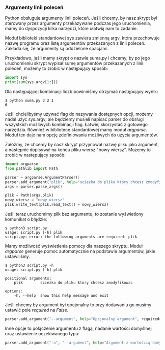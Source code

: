 ### Argumenty linii poleceń

Python obsługuje argumenty linii poleceń. Jeśli chcemy, by nasz skrypt był sterowany przez argumenty przekazywane podczas jego uruchomienia, mamy do dyspozycji kilka narzędzi, które ułatwią nam to zadanie.

Moduł biblioteki standardowej sys zawiera zmienną argv, która przechowuje nazwę programu oraz listę argumentów przekazanych z linii poleceń. Zakłada się, że argumenty są oddzielone spacjami.

Przykładowo, jeśli mamy skrypt o nazwie suma.py i chcemy, by po jego uruchomieniu skrypt wypisał sumę argumentów przekazanych z linii poleceń, możemy to zrobić w następujący sposób:

```python
import sys
print(sum(sys.argv[1:]))
```

Dla następującej kombinacji liczb powinniśmy otrzymać następujący wynik:

```
$ python suma.py 3 2 1
6
```

Jeśli chcielibyśmy używać flag do nazywania dostępnych opcji, możemy nadal użyć sys.argv, ale będziemy musieli napisać parser do obsługi wszystkich możliwych kombinacji flag. Łatwiej skorzystać z gotowego narzędzia. Również w bibliotece standardowej mamy moduł *argparse*. Moduł ten daje nam opcję zdefiniowania możliwych do użycia argumentów.

Załóżmy, że chcemy by nasz skrypt przyjmował nazwę pliku jako argument, a następnie dopisywał na końcu pliku wiersz "nowy wiersz". Możemy to zrobić w następujący sposób:

```python
import argparse
from pathlib import Path

parser = argparse.ArgumentParser()
parser.add_argument("plik", help="sciezka do pliku ktory chcesz zmodyfikowac")
args = parser.parse_args()

plik = Path(args.plik)
nowy_wiersz = "nowy wiersz"
plik.write_text(plik.read_text() + nowy_wiersz)
```

Jeśli teraz uruchomimy plik bez argumentu, to zostanie wyświetlony komunikat o błędzie:

```
$ python3 script.py 
usage: script.py [-h] plik
script.py: error: the following arguments are required: plik
```

Mamy możliwość wyświetlenia pomocy dla naszego skryptu. Moduł *argparse* generuje pomoc automatycznie na podstawie argumentów, jakie ustawiliśmy.

```
$ python3 script.py -h
usage: script.py [-h] plik

positional arguments:
    plik        sciezka do pliku ktory chcesz zmodyfikowac

options:
    -h, --help  show this help message and exit
```

Jeśli chcemy by argument był opcjonalny to przy dodawaniu go musimy ustawić pole *required* na *False*.

```python
parser.add_argument("--argument", help="Opcjonalny argument", required=False)
```

Inne opcje to połączenie argumentu z flagą, nadanie wartości domyślnej oraz ustawienie oczekiwanego typu:

```python
parser.add_argument("-a", "--argument", help="Argument z wartością domyślną", type=int, default=10, required=False)
```
